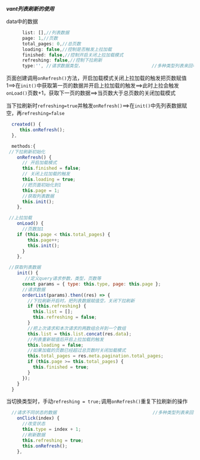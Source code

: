 ***vant列表刷新的使用***

data中的数据

```js
      list: [],//列表数据
      page: 1,//页数
      total_pages: 0,//总页数
      loading: false,//控制是否触发上拉加载
      finished: false,//控制开启关闭上拉加载模式
      refreshing: false,//控制下拉刷新
      type:'', //请求数据类型，                          //多种类型列表来回切换时使用
```

页面创建调用``onRefresh()``方法，开启加载模式关闭上拉加载的触发把页数赋值1==>在``init()``中获取第一页的数据并开启上拉加载的触发==>此时上拉会触发``onLoad()``页数+1，获取下一页的数据==>当页数大于总页数的关闭加载模式

当下拉刷新时``refreshing=true``并触发``onRefresh()``==>在``init()``中先列表数据赋空，再``refreshing=false``

```js
  created() {
     this.onRefresh();
  },

  methods:{
 //下拉刷新初始化
    onRefresh() {
      // 开启加载模式
      this.finished = false;
      // 关闭上拉加载的触发
      this.loading = true;
      //把页面初始化到1
      this.page = 1;
      //获取列表数据
      this.init();
    },

 //上拉加载
    onLoad() {
      //页数加1
    if (this.page < this.total_pages) {
        this.page++;
        this.init();
      }
    },

 //获取列表数据
    init() {
       //定义query请求参数，类型，页数等
      const params = { type: this.type, page: this.page };
      //请求数据
      orderList(params).then((res) => {
        //下拉刷新开启时，把列表数据赋值空，关闭下拉刷新
        if (this.refreshing) {
          this.list = [];
          this.refreshing = false;
        }
        //把上次请求和本次请求的两数组合并到一个数组
        this.list = this.list.concat(res.data);
        //列表重新赋值后开启上拉加载的触发
        this.loading = false;
        //如果加载的页数已经超过总页数时关闭加载模式
        this.total_pages = res.meta.pagination.total_pages;
        if (this.page >= this.total_pages) {
          this.finished = true;
        }
      });
    }
  }  
```

当切换类型时，手动``refreshing = true;``调用``onRefresh()``重复下拉刷新的操作

```js
  //请求不同状态的数据                                    //多种类型列表来回切换时使用
    onClick(index) {
      //改变状态
      this.type = index + 1;
      //刷新数据
      this.refreshing = true;
      this.onRefresh();
    },
```